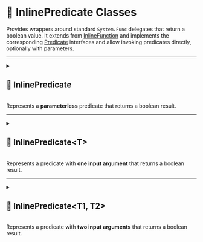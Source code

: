 # 🧩 InlinePredicate Classes

Provides wrappers around standard `System.Func` delegates that return a boolean value. It extends
from [InlineFunction](InlineFunction.md) and implements the corresponding [Predicate](IPredicate.md) interfaces and
allow invoking predicates directly, optionally with parameters.

---

<details>
  <summary>
    <h2>🧩 InlinePredicate</h2>
    <br> Represents a <b>parameterless</b> predicate that returns a boolean result.
  </summary>

<br>

```csharp
public class InlinePredicate : InlineFunction<bool>, IPredicate
```

---

### 🏗️ Constructors

#### `InlinePredicate(Func<bool>)`

```csharp
public InlinePredicate(Func<bool> func)
```

- **Description:** Initializes a new instance with the specified boolean-returning function.
- **Parameter:** `func` — the function to invoke.
- **Throws:** `ArgumentNullException` if `func` is null.

---

### 🔑 Properties

#### `Value`

```csharp
public T Value { get; }
```

- **Description:** Invokes the wrapped function and returns the result.
- **Returns:** The result of type `T`.

---

### 🏹 Methods

#### `Invoke()`

```csharp
public bool Invoke()
```

- **Description:** Invokes the function and returns boolean result.
- **Returns:** The logical result of the function.

#### `ToString()`

```csharp
public override string ToString();
```

- **Description:** Returns a string that represents the method name of function.
- **Returns:** A string representation of the method name of delegate.

---

### 🪄 Operators

#### `operator InlinePredicate(Func<bool>)`

```csharp
public static implicit operator InlinePredicate(Func<bool> value);
```

- **Description:** Implicitly converts a delegate of type `Func<bool>` to an `InlinePredicate`.
- **Parameter:** `value` — the delegate to wrap.
- **Returns:** A new `InlinePredicate` containing the specified delegate.

---

### 🗂 Example of Usage

```csharp
GameObject gameObject = ...
IPredicate predicate = new InlinePredicate(() => gameObject.activeSelf);
bool result = predicate.Invoke();
```

</details>

---

<details>
  <summary>
    <h2>🧩 InlinePredicate&lt;T&gt;</h2>
    <br> Represents a predicate with <b>one input argument</b> that returns a boolean result.
  </summary>

<br>

```csharp
public class InlinePredicate<T> : InlineFunction<T, bool>, IPredicate<T>
```

- **Type Parameter:** `T` — the type of the input parameter.

---

### 🏗️ Constructors

#### `InlinePredicate(Func<T, bool>)`

```csharp
public InlinePredicate(Func<T, bool> func)
```

- **Description:** Initializes a new instance with the specified function.
- **Parameter:** `func` — the function that takes a `T` and returns a boolean.
- **Throws:** `ArgumentNullException` if `func` is null.

---

### 🏹 Methods

#### `Invoke(T)`

```csharp
public bool Invoke(T arg)
```

- **Description:** Invokes the function with the provided argument.
- **Parameter:** `arg` — the input parameter.
- **Returns:** The logical result of the function.

#### `ToString()`

```csharp
public override string ToString();
```

- **Description:** Returns a string that represents the method name of the function.
- **Returns:** A string representation of the method name of delegate.

---

### 🪄 Operators

#### `operator InlinePredicate<T>(Func<T, bool>)`

```csharp
public static implicit operator InlinePredicate<T>(Func<T, bool> value);
```

- **Description:** Implicitly converts a delegate of type `Func<T, bool>` to an `InlinePredicate<T>`.
- **Parameter:** `value` — the delegate to wrap.
- **Returns:** A new `InlinePredicate<T>` containing the specified delegate.

---

### 🗂 Example of Usage

```csharp
Character player = ...
IPredicate<Character> isEnemy = new InlinePredicate<Character>(other => player.Team != other.Team);
bool result = isEnemy.Invoke(enemy);
```

</details>


---

<details>
  <summary>
    <h2>🧩 InlinePredicate&lt;T1, T2&gt;</h2>
    <br> Represents a predicate with <b>two input arguments</b> that returns a boolean result.
  </summary>

<br>

```csharp
public class InlinePredicate<T1, T2> : InlineFunction<T1, T2, bool>, IPredicate<T1, T2>
`````

- **Type Parameters:**
    - `T1` — the first input type
    - `T2` — the second input type

---

### 🏗️ Constructors

#### `InlinePredicate(Func<T1, T2, bool>)`

```csharp
public InlinePredicate(Func<T1, T2, bool> func)
````

- **Description:** Initializes a new instance with the specified function.
- **Parameter:** `func` — the function that takes `T1` and `T2` and returns a boolean.
- **Throws:** `ArgumentNullException` if `func` is null.

---

### 🏹 Methods

#### `Invoke(T1, T2)`

```csharp
public bool Invoke(T1 arg1, T2 arg2)
````

- **Description:** Invokes the function with the provided arguments.
- **Parameters:**
    - `arg1` — the first input parameter
    - `arg2` — the second input parameter
- **Returns:** The logical result of the function.

#### `ToString()`

```csharp
public override string ToString();
````

- **Description:** Returns a string that represents the method name of the function.
- **Returns:** A string representation of the method name of delegate.

---

### 🪄 Operators

#### `operator InlinePredicate<T1, T2>(Func<T1, T2, bool>)`

```csharp
public static implicit operator InlinePredicate<T1, T2>(Func<T1, T2, bool> value);
````

- **Description:** Implicitly converts a delegate of type `Func<T1, T2, bool>` to an `InlinePredicate<T1, T2>`.
- **Parameter:** `value` — the delegate to wrap.
- **Returns:** A new `InlinePredicate<T1, T2>` containing the specified delegate.

---

### 🗂 Example of Usage

```csharp
Character player = ...
IPredicate<Character, Character> isEnemyPair = new InlinePredicate<Character, Character>((a, b) => a.Team != b.Team);
bool result = isEnemyPair.Invoke(player, enemy);
```

</details>